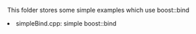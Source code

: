 This folder stores some simple examples which use boost::bind
<li>simpleBind.cpp: simple boost::bind
